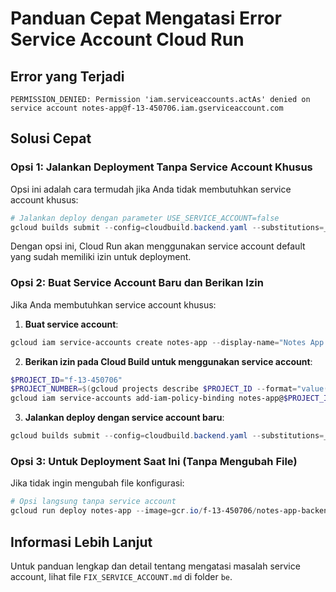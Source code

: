 # Panduan Cepat Mengatasi Error Service Account Cloud Run

## Error yang Terjadi
```
PERMISSION_DENIED: Permission 'iam.serviceaccounts.actAs' denied on service account notes-app@f-13-450706.iam.gserviceaccount.com
```

## Solusi Cepat

### Opsi 1: Jalankan Deployment Tanpa Service Account Khusus
Opsi ini adalah cara termudah jika Anda tidak membutuhkan service account khusus:

```powershell
# Jalankan deploy dengan parameter USE_SERVICE_ACCOUNT=false
gcloud builds submit --config=cloudbuild.backend.yaml --substitutions=_USE_SERVICE_ACCOUNT=false
```

Dengan opsi ini, Cloud Run akan menggunakan service account default yang sudah memiliki izin untuk deployment.

### Opsi 2: Buat Service Account Baru dan Berikan Izin
Jika Anda membutuhkan service account khusus:

1. **Buat service account**:
```powershell
gcloud iam service-accounts create notes-app --display-name="Notes App Service Account" --project=f-13-450706
```

2. **Berikan izin pada Cloud Build untuk menggunakan service account**:
```powershell
$PROJECT_ID="f-13-450706"
$PROJECT_NUMBER=$(gcloud projects describe $PROJECT_ID --format="value(projectNumber)")
gcloud iam service-accounts add-iam-policy-binding notes-app@$PROJECT_ID.iam.gserviceaccount.com --member="serviceAccount:$PROJECT_NUMBER@cloudbuild.gserviceaccount.com" --role="roles/iam.serviceAccountUser"
```

3. **Jalankan deploy dengan service account baru**:
```powershell
gcloud builds submit --config=cloudbuild.backend.yaml --substitutions=_USE_SERVICE_ACCOUNT=true
```

### Opsi 3: Untuk Deployment Saat Ini (Tanpa Mengubah File)
Jika tidak ingin mengubah file konfigurasi:

```powershell
# Opsi langsung tanpa service account
gcloud run deploy notes-app --image=gcr.io/f-13-450706/notes-app-backend --timeout=1000s --port=3000 --region=us-central1 --allow-unauthenticated --set-env-vars=ENV_BUCKET_NAME=my-env-bucket,ENV_FILE_PATH=config/.env
```

## Informasi Lebih Lanjut
Untuk panduan lengkap dan detail tentang mengatasi masalah service account, lihat file `FIX_SERVICE_ACCOUNT.md` di folder `be`.
